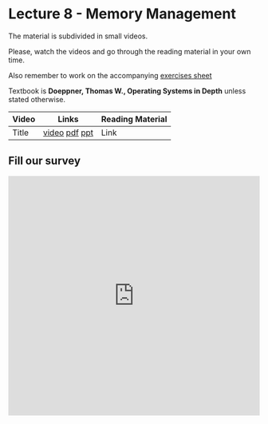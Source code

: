 # Lecture 8 - Memory Management

The material is subdivided in small videos.

Please, watch the videos and go through the reading material in your own time.

Also remember to work on the accompanying [exercises sheet](../exercises/EXERCISES8.html)

Textbook is **Doeppner, Thomas W., Operating Systems in Depth** unless stated otherwise.

| Video                   | Links                     |        Reading Material                                                                                                                                                                                      |
|-------------------------|---------------------------|----------------------------------------------------------------------------------------------------------------------------------------------------------------------------------------------|
| Title | [video]() [pdf]() [ppt]() | Link |

## Fill our survey

<iframe width="640px" height= "480px" src= "https://forms.office.com/Pages/ResponsePage.aspx?id=MH_ksn3NTkql2rGM8aQVG5N9pWWUNd5Khd6GR62JgsZUMEZKRUhXRklNT1VKMTJaV0taWkFZUlhPSC4u&embed=true" frameborder= "0" marginwidth= "0" marginheight= "0" style= "border: none; max-width:100%; max-height:100vh" allowfullscreen webkitallowfullscreen mozallowfullscreen msallowfullscreen> </iframe>
